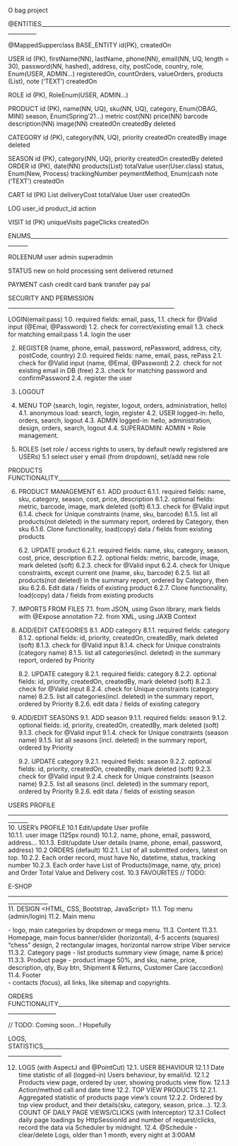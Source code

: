 O bag project

@ENTITIES_____________________________________________________________________________

@MappedSupperclass
BASE_ENTITY
id(PK),
createdOn

USER 
id (PK), 
firstName(NN), 
lastName, 
phone(NN), 
email(NN, UQ, length = 30), 
password(NN, hashed), 
address, 
city, 
postCode, 
country, 
role, Enum(USER, ADMIN…)
registeredOn,
countOrders, 
valueOrders, 
products (List<Product>), 
note (‘TEXT’)
createdOn

ROLE
id (PK),
RoleEnum(USER, ADMIN…)




PRODUCT
id (PK),
name(NN, UQ),
sku(NN, UQ),
category, Enum(OBAG, MINI)
season, Enum(Spring’21…)
metric
cost(NN)
price(NN)
barcode
description(NN)
image(NN)
createdOn
createdBy
deleted

CATEGORY
id (PK),
category(NN, UQ),
priority
createdOn
createdBy
image
deleted

SEASON
id (PK),
category(NN, UQ),
priority
createdOn
createdBy
deleted
ORDER
id (PK),
date(NN)
products(List<Product>)
totalValue
user(User.class)
status, Enum(New, Process)
trackingNumber
peymentMethod, Enum(cash
note (‘TEXT’)
createdOn

CART
Id (PK)
List<Products>
deliveryCost
totalValue
User user
createdOn

LOG
user_id
product_id
action

VISIT
Id (PK)
uniqueVisits
pageClicks
createdOn



ENUMS_____________________________________________________________________________

ROLEENUM
user
admin
superadmin

STATUS
new
on hold
processing
sent
delivered
returned

PAYMENT
cash
credit card
bank transfer
pay pal


SECURITY AND PERMISSION ___________________________________________________________

LOGIN(email:pass)
	1.0. required fields: email, pass,
	1.1. check for @Valid input (@Emal, @Password)
	1.2. check for correct/existing email
	1.3. check for matching email:pass
	1.4. login the user

2. REGISTER (name, phone, email, password, rePassword, address, city, postCode, country)
	2.0. required fields: name, email, pass, rePass
	2.1. check for @Valid input (name, @Emal, @Password)
	2.2. check for not existing email in DB (free)
	2.3. check for matching password and confirmPassword
	2.4. register the user

3. LOGOUT

4. MENU TOP (search, login, register, logout, orders, administration, hello)
	4.1. anonymous load: search, login, register
	4.2. USER logged-in: hello, orders, search, logout
	4.3. ADMIN logged-in: hello, administration, design, orders, search, logout
	4.4. SUPERADMIN: ADMIN + Role management.

5. ROLES (set role / access rights to users, by default newly registered are USERs)
	5.1 select user y email (from dropdown), set/add new role


PRODUCTS FUNCTIONALITY_____________________________________________________________

6. PRODUCT MANAGEMENT
	6.1. ADD product
	    6.1.1. required fields: name, sku, category, season, cost, price, description
	    6.1.2. optional fields: metric, barcode, image, mark deleted (soft)
	    6.1.3. check for @Valid input
	    6.1.4. check for Unique constraints (name, sku, barcode)
	    6.1.5. list all products(not deleted) in the summary report, ordered by Category, then sku
	    6.1.6. Clone functionality, load(copy) data / fields from existing products

	6.2. UPDATE product
	    6.2.1. required fields: name, sku, category, season, cost, price, description
	    6.2.2. optional fields: metric, barcode, image, mark deleted (soft)
	    6.2.3. check for @Valid input
	    6.2.4. check for Unique constraints, except current one (name, sku, barcode)
	    6.2.5. list all products(not deleted) in the summary report, ordered by Category, then sku
	    6.2.6. Edit data / fields of existing product
	    6.2.7. Clone functionality, load(copy) data / fields from existing products	

7. IMPORTS FROM FILES 
	7.1. from JSON, using Gson library, mark fields with @Expose annotation
	7.2. from XML, using JAXB Context



8. ADD/EDIT CATEGORIES
	8.1. ADD category
	    8.1.1. required fields: category
	    8.1.2. optional fields: id, priority, createdOn, createdBy, mark deleted (soft)
	    8.1.3. check for @Valid input
	    8.1.4. check for Unique constraints (category name)
	    8.1.5. list all categories(incl. deleted) in the summary report, ordered by Priority

	8.2. UPDATE category
	    8.2.1. required fields: category
	    8.2.2. optional fields: id, priority, createdOn, createdBy, mark deleted (soft)
	    8.2.3. check for @Valid input
	    8.2.4. check for Unique constraints (category name)
	    8.2.5. list all categories(incl. deleted) in the summary report, ordered by Priority
	    8.2.6. edit data / fields of existing category

9. ADD/EDIT SEASONS
	9.1. ADD season
	    9.1.1. required fields: season
	    9.1.2. optional fields: id, priority, createdOn, createdBy, mark deleted (soft)
	    9.1.3. check for @Valid input
	    9.1.4. check for Unique constraints (season name)
	    9.1.5. list all seasons (incl. deleted) in the summary report, ordered by Priority

	9.2. UPDATE category
	    9.2.1. required fields: season
	    9.2.2. optional fields: id, priority, createdOn, createdBy, mark deleted (soft)
	    9.2.3. check for @Valid input
	    9.2.4. check for Unique constraints (season name)
	    9.2.5. list all seasons (incl. deleted) in the summary report, ordered by Priority
	    9.2.6. edit data / fields of existing season


USERS PROFILE _____________________________________________________________________________________                                                                                                  
10. USER’s PROFILE
	10.1 Edit/update User profile	
	     10.1.1. user image (125px round)
	     10.1.2. name, phone, email, password, address…
	     10.1.3. Edit/update User details (name, phone, email, password, address)
	10.2 ORDERS (default)
	     10.2.1. List of all submitted orders, latest on top.
	     10.2.2. Each order record, must have No, datetime, status, tracking number
	     10.2.3. Each order have List of Products(image, name, qty, price) and Order Total Value and Delivery cost.
	10.3 FAVOURITES
		// TODO:


E-SHOP ____________________________________________________________________________________________                                                                                                                             
11. DESIGN <HTML, CSS, Bootstrap, JavaScript>
	11.1. Top menu (admin/login)
	11.2. Main menu <nav> - logo, main categories by dropdown or mega menu.
	11.3. Content <body>
	     11.3.1. Homepage, main focus banner/slider (horizontal), 4-5 accents (squares) “chess” design, 2 rectangular images, horizontal narrow stripe Viber service
	     11.3.2. Category page - list products summary view (image, name & price)
	     11.3.3. Product page - product image 50%, and sku, name, price, description, qty, Buy btn, Shipment & Returns, Customer Care (accordion)
	11.4. Footer <footer> - contacts (focus), all links, like sitemap and copyrights.

ORDERS FUNCTIONALITY______________________________________________________________________________ 

// TODO: Coming soon…! Hopefully




LOGS, STATISTICS_____________________________________________________________________________________ 

12. LOGS (with AspectJ and @PointCut)
	12.1. USER BEHAVIOUR
	     12.1.1 Date time statistic of all (logged-in) Users behaviour, by email/id.
	     12.1.2 Products view page, ordered by user, showing products view flow.
	     12.1.3 Action/method call and date time
	12.2. TOP VIEW PRODUCTS
	     12.2.1. Aggregated statistic of products page view’s count
	     12.2.2. Ordered by top view product, and their details(sku, category, season, price...).
	12.3. COUNT OF DAILY PAGE VIEWS/CLICKS (with Interceptor)
	     12.3.1 Collect daily page loadings by HttpSessionId and number of request/clicks, record the data via Scheduler by midnight.
	12.4. @Schedule - clear/delete Logs, older than 1 month, every night at 3:00AM
